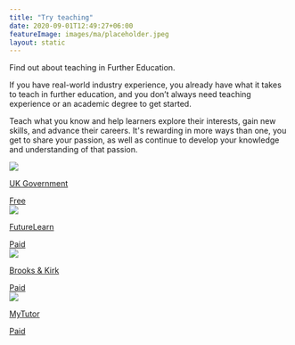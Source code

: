 ```yaml
---
title: "Try teaching"
date: 2020-09-01T12:49:27+06:00
featureImage: images/ma/placeholder.jpeg
layout: static
---
```


Find out about teaching in Further Education.

If you have real-world industry experience, you already have what it takes to teach in further education, and you don’t always need teaching experience or an academic degree to get started.

Teach what you know and help learners explore their interests, gain new skills, and advance their careers. It's rewarding in more ways than one, you get to share your passion, as well as continue to develop your knowledge and understanding of that passion.

<a class="ma-link" href="https://www.teach-in-further-education.campaign.gov.uk/"><div class="ma-card ma-card-Learning"><div class="ma-icon"><img src ="/images/Icon-check - learning - opacity.svg"/></div><div class="ma-name"><p>UK Government</p></div><div class="ma-paid-text"><span>Free</span></div></div></a><a class="ma-link" href="https://www.futurelearn.com/microcredentials/online-teaching"><div class="ma-card ma-card-Learning"><div class="ma-icon"><img src ="/images/Icon-pound - learning - opacity.svg"/></div><div class="ma-name"><p>FutureLearn</p></div><div class="ma-paid-text"><span>Paid</span></div></div></a><a class="ma-link" href="https://brooksandkirk.co.uk/tips-to-be-a-better-adult-teacher/"><div class="ma-card ma-card-Learning"><div class="ma-icon"><img src ="/images/Icon-pound - learning - opacity.svg"/></div><div class="ma-name"><p>Brooks & Kirk</p></div><div class="ma-paid-text"><span>Paid</span></div></div></a><a class="ma-link" href="https://www.mytutor.co.uk/tutors/apply/"><div class="ma-card ma-card-Learning"><div class="ma-icon"><img src ="/images/Icon-pound - learning - opacity.svg"/></div><div class="ma-name"><p>MyTutor</p></div><div class="ma-paid-text"><span>Paid</span></div></div></a>  

<br/><br/>






